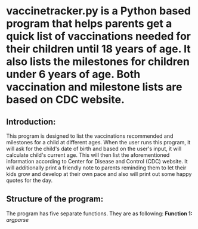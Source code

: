 # vaccinetracker.py is a Python based program that helps parents get a quick list of vaccinations needed for their children until 18 years of age. It also lists the milestones for children under 6 years of age. Both vaccination and milestone lists are based on CDC website. 

## Introduction:
This program is designed to list the vaccinations recommended and milestones for a child at different ages. When the user runs this program, it will ask for the child's date of birth and based on the user's input, it will calculate child's current age. This will then list the aforementioned information according to Center for Disease and Control (CDC) website. It will additionally print a friendly note to parents reminding them to let their kids grow and develop at their own pace and also will print out some happy quotes for the day. 

## Structure of the program:
The program has five separate functions. They are as following:
**Function 1:** _argparse_


